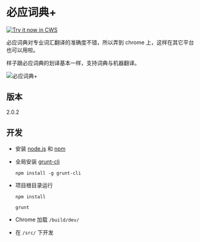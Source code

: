必应词典+
=========

<a target="_blank" href="https://chrome.google.com/webstore/detail/kkgcfdmlnfpdjmnheeojdlgpmhaeekga">![Try it now in CWS](https://raw.githubusercontent.com/Crimx/BingDictPlus/master/src/assets/images/tryitnow.png "Click here to install this sample from the Chrome Web Store")</a>

必应词典对专业词汇翻译的准确度不错，所以弄到 chrome 上，这样在其它平台也可以用啦。

样子跟必应词典的划译基本一样，支持词典与机器翻译。

![必应词典+](https://raw.githubusercontent.com/Crimx/BingDictPlus/master/src/assets/Web%20Store/%E6%BB%9A%E5%8A%A8%E5%9B%BE%E7%89%87.png)

版本
----

2.0.2

开发
----

- 安装 [node.js](http://nodejs.org/) 和 [npm](https://www.npmjs.org/)
- 全局安装 [grunt-cli](http://gruntjs.com/getting-started)

  ```
  npm install -g grunt-cli
  ```
      
- 项目根目录运行
  
  ```
  npm install
  
  grunt
  ```

- Chrome 加载 `/build/dev/`
- 在 `/src/` 下开发
